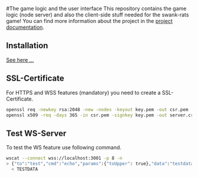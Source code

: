 #The game logic and the user interface
This repository contains the game logic (node server) and also the client-side stuff needed for the swank-rats game!
You can find more information about the project in the [project documentation](https://github.com/swank-rats/docs).

## Installation
[See here ...](https://github.com/swank-rats/game-logic/blob/master/INSTALL.md)

## SSL-Certificate
For HTTPS and WSS features (mandatory) you need to create a SSL-Certificate.

```bash
openssl req -newkey rsa:2048 -new -nodes -keyout key.pem -out csr.pem
openssl x509 -req -days 365 -in csr.pem -signkey key.pem -out server.crt
```

## Test WS-Server
To test the WS feature use following command.

```bash
wscat --connect wss://localhost:3001 -p 8 -n
> {"to":"test","cmd":"echo","params":{"toUpper": true},"data":"testdata"}
  < TESTDATA
```
